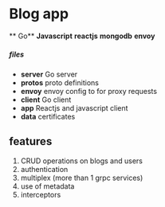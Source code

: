 # Blog app

** Go** **Javascript** **reactjs** **mongodb** **envoy**

##### files
- **server** Go server
- **protos** proto definitions
- **envoy** envoy config to for proxy requests
- **client** Go client
- **app** Reactjs and javascript client
- **data** certificates

## features
1. CRUD operations on blogs and users
2. authentication 
3. multiplex (more than 1 grpc services)
4. use of metadata 
5. interceptors
